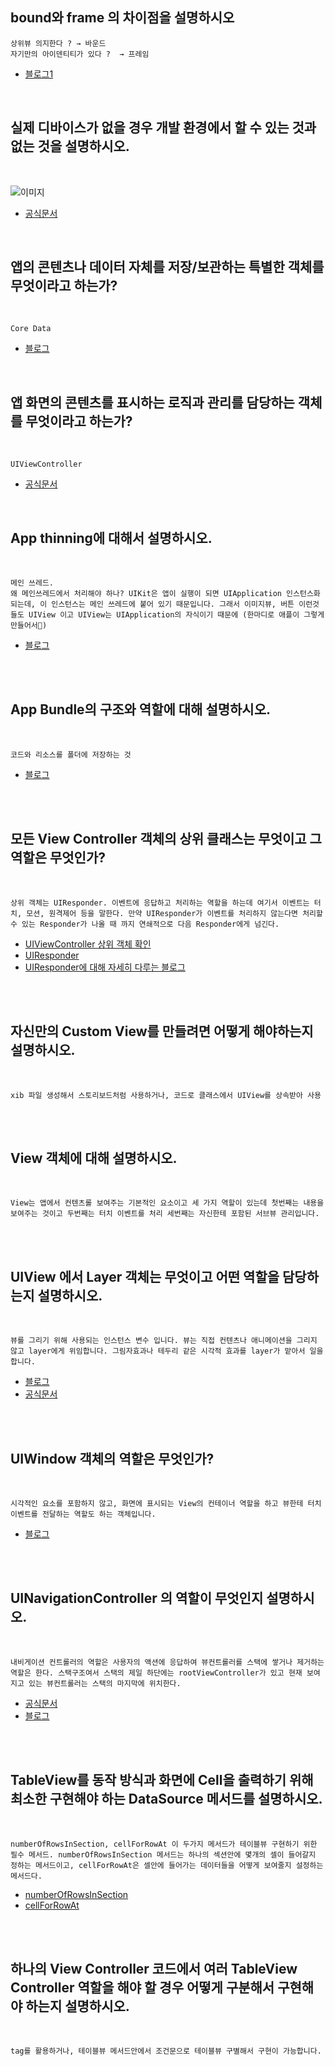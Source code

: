 ## bound와 frame 의 차이점을 설명하시오  

    상위뷰 의지한다 ? → 바운드
    자기만의 아이덴티티가 있다 ?  → 프레임

- [블로그1](https://zeddios.tistory.com/203)
<br>

## 실제 디바이스가 없을 경우 개발 환경에서 할 수 있는 것과 없는 것을 설명하시오.
<br>

![이미지](https://user-images.githubusercontent.com/67938946/154877256-6b20ca74-dda6-4d74-87be-07e6c1af6eef.png)

- [공식문서](https://developer.apple.com/library/archive/documentation/IDEs/Conceptual/iOS_Simulator_Guide/TestingontheiOSSimulator/TestingontheiOSSimulator.html)
<br>

## 앱의 콘텐츠나 데이터 자체를 저장/보관하는 특별한 객체를 무엇이라고 하는가?
<br>
    
    Core Data

- [블로그](https://zeddios.tistory.com/987)
<br>

## 앱 화면의 콘텐츠를 표시하는 로직과 관리를 담당하는 객체를 무엇이라고 하는가?
<br>

    UIViewController

- [공식문서](https://developer.apple.com/library/archive/featuredarticles/ViewControllerPGforiPhoneOS/index.html#//apple_ref/doc/uid/TP40007457-CH2-SW1)
<br>

## App thinning에 대해서 설명하시오.
<br>

    메인 쓰레드.
    왜 메인쓰레드에서 처리해야 하나? UIKit은 앱이 실행이 되면 UIApplication 인스턴스화 되는데, 이 인스턴스는 메인 쓰레드에 붙어 있기 때문입니다. 그래서 이미지뷰, 버튼 이런것들도 UIView 이고 UIView는 UIApplication의 자식이기 때문에 (한마디로 애플이 그렇게 만들어서🤬)
    
- [블로그](https://zeddios.tistory.com/519)
<br>
<br>

## App Bundle의 구조와 역할에 대해 설명하시오.
<br>

    코드와 리소스를 폴더에 저장하는 것

- [블로그](https://sihyungyou.github.io/iOS-app-bundle/)
<br>
<br>

## 모든 View Controller 객체의 상위 클래스는 무엇이고 그 역할은 무엇인가?
<br>

    상위 객체는 UIResponder. 이벤트에 응답하고 처리하는 역할을 하는데 여기서 이벤트는 터치, 모션, 원격제어 등을 말한다. 만약 UIResponder가 이벤트를 처리하지 않는다면 처리할 수 있는 Responder가 나올 때 까지 연쇄적으로 다음 Responder에게 넘긴다.

- [UIViewController 상위 객체 확인](https://developer.apple.com/documentation/uikit/uiviewcontroller)
- [UIResponder](https://developer.apple.com/documentation/uikit/uiresponder)
- [UIResponder에 대해 자세히 다루는 블로그](https://jcsoohwancho.github.io/2019-07-25-Responder%EC%99%80-Responder-Chain,-%EA%B7%B8%EB%A6%AC%EA%B3%A0-First-Responder/)

<br>
<br>

## 자신만의 Custom View를 만들려면 어떻게 해야하는지 설명하시오.
<br>

    xib 파일 생성해서 스토리보드처럼 사용하거나, 코드로 클래스에서 UIView를 상속받아 사용

<br>
<br>

## View 객체에 대해 설명하시오.
<br>

    View는 앱에서 컨텐츠롤 보여주는 기본적인 요소이고 세 가지 역할이 있는데 첫번째는 내용을 보여주는 것이고 두번째는 터치 이벤트를 처리 세번째는 자신한테 포함된 서브뷰 관리입니다.

<br>
<br>

## UIView 에서 Layer 객체는 무엇이고 어떤 역할을 담당하는지 설명하시오.
<br>

    뷰를 그리기 위해 사용되는 인스턴스 변수 입니다. 뷰는 직접 컨텐츠나 애니메이션을 그리지 않고 layer에게 위임합니다. 그림자효과나 테두리 같은 시각적 효과를 layer가 맡아서 일을 합니다.

- [블로그](https://babbab2.tistory.com/53)
- [공식문서](https://developer.apple.com/documentation/uikit/uiview/1622436-layer)
<br>
<br>

## UIWindow 객체의 역할은 무엇인가?
<br>

    시각적인 요소를 포함하지 않고, 화면에 표시되는 View의 컨테이너 역할을 하고 뷰한테 터치 이벤트를 전달하는 역할도 하는 객체입니다.

- [블로그](https://woozzang.tistory.com/143)
<br>
<br>

## UINavigationController 의 역할이 무엇인지 설명하시오.
<br>

    내비게이션 컨트롤러의 역할은 사용자의 액션에 응답하여 뷰컨트롤러를 스택에 쌓거나 제거하는 역할은 한다. 스택구조여서 스택의 제일 하단에는 rootViewController가 있고 현재 보여지고 있는 뷰컨트롤러는 스택의 마지막에 위치한다.

- [공식문서](https://developer.apple.com/documentation/uikit/uinavigationcontroller)
- [블로그](https://ttuk-ttak.tistory.com/49)

<br>
<br>

## TableView를 동작 방식과 화면에 Cell을 출력하기 위해 최소한 구현해야 하는 DataSource 메서드를 설명하시오.
<br>

    numberOfRowsInSection, cellForRowAt 이 두가지 메서드가 테이블뷰 구현하기 위한 필수 메서드. numberOfRowsInSection 메서드는 하나의 섹션안에 몇개의 셀이 들어갈지 정하는 메서드이고, cellForRowAt은 셀안에 들어가는 데이터들을 어떻게 보여줄지 설정하는 메서드다.
- [numberOfRowsInSection](https://developer.apple.com/documentation/uikit/uitableviewdatasource/1614931-tableview)
- [cellForRowAt](https://developer.apple.com/documentation/uikit/uitableviewdatasource/1614861-tableview)

<br>
<br>

## 하나의 View Controller 코드에서 여러 TableView Controller 역할을 해야 할 경우 어떻게 구분해서 구현해야 하는지 설명하시오.
<br>

    tag를 활용하거나, 테이블뷰 메서드안에서 조건문으로 테이블뷰 구별해서 구현이 가능합니다.

<br>
<br>
